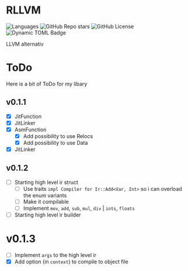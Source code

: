 # RLLVM
![Languages](https://img.shields.io/github/languages/top/Toni-Graphics/rllvm?logo=rust)
![GitHub Repo stars](https://img.shields.io/github/stars/Toni-Graphics/rllvm?style=flat)
![GitHub License](https://img.shields.io/github/license/Toni-Graphics/rllvm)
![Dynamic TOML Badge](https://img.shields.io/badge/dynamic/toml?url=https%3A%2F%2Fraw.githubusercontent.com%2FToni-Graphics%2Frllvm%2Fmain%2FCargo.toml&query=%24.package.version&label=version)



LLVM alternativ

# ToDo
Here is a bit of ToDo for my libary
## v0.1.1
- [x] JitFunction
- [x] JitLinker
- [x] AsmFunction
  - [x] Add possibility to use Relocs
  - [x] Add possibility to use Data
- [x] JitLinker

## v0.1.2
 - [ ] Starting high level ir struct
    - [ ] Use traits `impl Compiler for Ir::Add<Var, Int>` so i can overload the enum variants
    - [ ] Make it compilable
    - [ ] Implement `mov`, `add`, `sub`, `mul`, `div` | `ints`, `floats`
  - [ ] Starting high level ir builder

# v0.1.3
 - [ ] Implement `args` to the high level ir
 - [x] Add option (in `context`) to compile to object file
